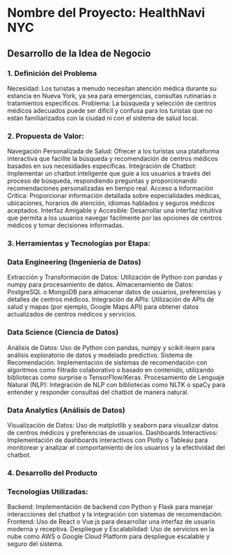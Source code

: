 # Nombre del Proyecto: HealthNavi NYC

## Desarrollo de la Idea de Negocio

### 1. Definición del Problema
Necesidad: Los turistas a menudo necesitan atención médica durante su estancia en Nueva York, ya sea para emergencias, consultas rutinarias o tratamientos específicos.
Problema: La búsqueda y selección de centros médicos adecuados puede ser difícil y confusa para los turistas que no están familiarizados con la ciudad ni con el sistema de     salud local.
### 2. Propuesta de Valor:
Navegación Personalizada de Salud: Ofrecer a los turistas una plataforma interactiva que facilite la búsqueda y recomendación de centros médicos basados en sus necesidades específicas.
Integración de Chatbot: Implementar un chatbot inteligente que guíe a los usuarios a través del proceso de búsqueda, respondiendo preguntas y proporcionando recomendaciones personalizadas en tiempo real.
Acceso a Información Crítica: Proporcionar información detallada sobre especialidades médicas, ubicaciones, horarios de atención, idiomas hablados y seguros médicos aceptados.
Interfaz Amigable y Accesible: Desarrollar una interfaz intuitiva que permita a los usuarios navegar fácilmente por las opciones de centros médicos y tomar decisiones informadas.

### 3. Herramientas y Tecnologías por Etapa:

### Data Engineering (Ingeniería de Datos)
Extracción y Transformación de Datos: Utilización de Python con pandas y numpy para procesamiento de datos.
Almacenamiento de Datos: PostgreSQL o MongoDB para almacenar datos de usuarios, preferencias y detalles de centros médicos.
Integración de APIs: Utilización de APIs de salud y mapas (por ejemplo, Google Maps API) para obtener datos actualizados de centros médicos y servicios.
### Data Science (Ciencia de Datos)
Análisis de Datos: Uso de Python con pandas, numpy y scikit-learn para análisis exploratorio de datos y modelado predictivo.
Sistema de Recomendación: Implementación de sistemas de recomendación con algoritmos como filtrado colaborativo o basado en contenido, utilizando bibliotecas como surprise o TensorFlow/Keras.
Procesamiento de Lenguaje Natural (NLP): Integración de NLP con bibliotecas como NLTK o spaCy para entender y responder consultas del chatbot de manera natural.
### Data Analytics (Análisis de Datos)
Visualización de Datos: Uso de matplotlib y seaborn para visualizar datos de centros médicos y preferencias de usuarios.
Dashboards Interactivos: Implementación de dashboards interactivos con Plotly o Tableau para monitorear y analizar el comportamiento de los usuarios y la efectividad del chatbot.

### 4. Desarrollo del Producto

### Tecnologías Utilizadas:
Backend: Implementación de backend con Python y Flask para manejar interacciones del chatbot y la integración con sistemas de recomendación.
Frontend: Uso de React o Vue.js para desarrollar una interfaz de usuario moderna y receptiva.
Despliegue y Escalabilidad: Uso de servicios en la nube como AWS o Google Cloud Platform para despliegue escalable y seguro del sistema.

